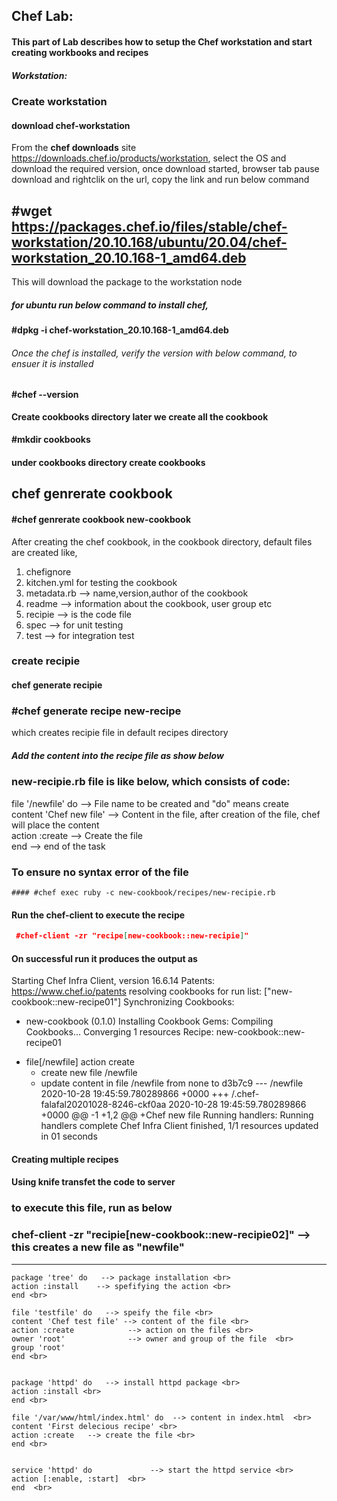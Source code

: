 ## Chef Lab:

#### **This part of Lab describes how to setup the Chef workstation and start creating workbooks and recipes**

##### Workstation:
### Create workstation
####  download  chef-workstation
From the **chef downloads** site https://downloads.chef.io/products/workstation, select the OS and download the required version,
once download started, browser tab pause download and rightclik on the url, copy the link and run below command
## #wget https://packages.chef.io/files/stable/chef-workstation/20.10.168/ubuntu/20.04/chef-workstation_20.10.168-1_amd64.deb
This will download the package to the workstation node
##### for ubuntu run below command to install chef, 
**#dpkg -i chef-workstation_20.10.168-1_amd64.deb**
###### Once the chef is installed, verify the version with below command, to ensuer it is installed
#### #chef --version

**Create cookbooks directory later we create  all the cookbook**
#### #mkdir cookbooks

#### under cookbooks directory create cookbooks
## chef genrerate cookbook <cookbook-name>
#### #chef genrerate cookbook new-cookbook
After creating the chef cookbook, in the cookbook directory,  default files are created like, <br>
1. chefignore  <br>
2. kitchen.yml for testing the cookbook <br>
3. metadata.rb     --> name,version,author of the cookbook <br>
4. readme          --> information about the cookbook, user group etc <br>
5. recipie         --> is the code file <br>
6. spec            --> for unit testing <br>
7. test            --> for integration test  <br>

### create recipie
#### chef generate recipie <recipie-name> <br>
### #chef generate recipe new-recipe <br>
which creates recipie file in default recipes directory <br>
##### Add the content into the recipe file  as show below <br>

### new-recipie.rb file is like below, which consists of code: <br>
file '/newfile' do             --> File name to be created and "do" means create <br>
content 'Chef new file'        --> Content in the file, after creation of the file, chef will place the content <br>
action :create                 --> Create the file <br>
end                            --> end of the task <br>

### To ensure no syntax error of the file 
```
#### #chef exec ruby -c new-cookbook/recipes/new-recipie.rb 

```
#### Run the chef-client to execute the recipe

```json
 #chef-client -zr "recipe[new-cookbook::new-recipie]"
```
#### On successful run it produces the output as 


Starting Chef Infra Client, version 16.6.14
Patents: https://www.chef.io/patents
resolving cookbooks for run list: ["new-cookbook::new-recipe01"]
Synchronizing Cookbooks:
  - new-cookbook (0.1.0)
Installing Cookbook Gems:
Compiling Cookbooks...
Converging 1 resources
Recipe: new-cookbook::new-recipe01
  * file[/newfile] action create
    - create new file /newfile
    - update content in file /newfile from none to d3b7c9
    --- /newfile   2020-10-28 19:45:59.780289866 +0000
    +++ /.chef-falafal20201028-8246-ckf0aa 2020-10-28 19:45:59.780289866 +0000
    @@ -1 +1,2 @@
    +Chef new file
Running handlers:
Running handlers complete
Chef Infra Client finished, 1/1 resources updated in 01 seconds

#### Creating multiple recipes
####	Using knife transfet the code to server

### to execute this file, run as below
### chef-client -zr "recipie[new-cookbook::new-recipie02]"  --> this creates a new file as "newfile"

---

```
package 'tree' do   --> package installation <br>
action :install    --> spefifying the action <br>
end <br>

file 'testfile' do   --> speify the file <br>
content 'Chef test file' --> content of the file <br>
action :create            --> action on the files <br>
owner 'root'              --> owner and group of the file  <br>
group 'root'
end <br>


package 'httpd' do   --> install httpd package <br>
action :install <br>
end <br>

file '/var/www/html/index.html' do  --> content in index.html  <br>
content 'First delecious recipe' <br>
action :create   --> create the file <br>
end <br>


service 'httpd' do             --> start the httpd service <br>
action [:enable, :start]  <br>
end  <br>
```
